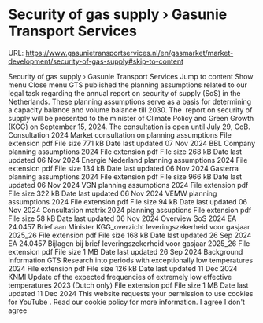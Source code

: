 # Security of gas supply › Gasunie Transport Services

URL: https://www.gasunietransportservices.nl/en/gasmarket/market-development/security-of-gas-supply#skip-to-content

Security of gas supply › Gasunie Transport Services
Jump to content
Show menu
Close menu
GTS
published the planning assumptions related to our legal task regarding the annual report on security of
supply
(SoS) in the Netherlands. These planning assumptions serve as a basis for determining a
capacity
balance and volume balance till 2030. The  report on security of
supply
will be presented to the minister of Climate Policy and Green Growth (KGG) on September 15, 2024.
The consultation is open until July 29, CoB.
Consultation 2024
Market consultation on planning assumptions
File extension
pdf
File size
771 kB
Date last updated
07 Nov 2024
BBL Company planning assumptions 2024
File extension
pdf
File size
268 kB
Date last updated
06 Nov 2024
Energie Nederland planning assumptions 2024
File extension
pdf
File size
134 kB
Date last updated
06 Nov 2024
Gasterra planning assumptions 2024
File extension
pdf
File size
966 kB
Date last updated
06 Nov 2024
VGN planning assumptions 2024
File extension
pdf
File size
322 kB
Date last updated
06 Nov 2024
VEMW planning assumptions 2024
File extension
pdf
File size
94 kB
Date last updated
06 Nov 2024
Consultation matrix 2024 planning assuptions
File extension
pdf
File size
58 kB
Date last updated
06 Nov 2024
Overview SoS 2024
EA 24.0457 Brief aan Minister KGG_overzicht leveringszekerheid voor gasjaar 2025_26
File extension
pdf
File size
168 kB
Date last updated
26 Sep 2024
EA 24.0457 Bijlagen bij brief leveringszekerheid voor gasjaar 2025_26
File extension
pdf
File size
1 MB
Date last updated
26 Sep 2024
Background information
GTS Research into periods with exceptionally low temperatures 2024
File extension
pdf
File size
126 kB
Date last updated
11 Dec 2024
KNMI Update of the expected frequencies of extremely low effective temperatures 2023 (Dutch only)
File extension
pdf
File size
1 MB
Date last updated
11 Dec 2024
This website requests your permission to use cookies for
YouTube
. Read our
cookie policy
for more information.
I agree
I don't agree